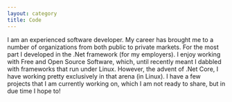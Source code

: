 ```yaml
---
layout: category
title: Code
---
```


I am an experienced software developer. My career has brought me to a number of organizations from both public to private markets. For the most part I developed in the .Net framework (for my employers). I enjoy working with Free and Open Source Software, which, until recently meant I dabbled with frameworks that run under Linux. However, the advent of .Net Core, I have working pretty exclusively in that arena (in Linux). I have a few projects that I am currently working on, which I am not ready to share, but in due time I hope to!